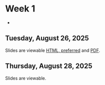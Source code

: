 # Week 1
-

## Tuesday, August 26, 2025


Slides are viewable [HTML, preferred](day_0.html) and [PDF](day_0.pdf).


## Thursday, August 28, 2025

Slides are viewable.
